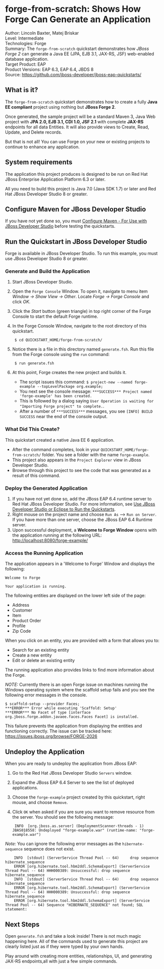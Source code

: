 forge-from-scratch: Shows How Forge Can Generate an Application
======================================================================================
Author: Lincoln Baxter, Matej Briskar  
Level: Intermediate  
Technologies: Forge  
Summary: The `forge-from-scratch` quickstart demonstrates how *JBoss Forge 2* can generate a Java EE (JPA, EJB 3.1, JAX-RS, JSF) web-enabled database application.   
Target Product: EAP  
Product Versions: EAP 6.3, EAP 6.4, JBDS 8  
Source: <https://github.com/jboss-developer/jboss-eap-quickstarts/>  

What is it?
-----------

The `forge-from-scratch` quickstart demonstrates how to create a fully **Java EE compliant** project using nothing but  **JBoss Forge 2**. 

Once generated, the sample project will be a standard Maven 3, Java Web project with **JPA 2.0, EJB 3.1, CDI 1.0, JSF 2.1** with complete **JAX-RS** endpoints for all data Entities. It will also provide views to Create, Read, Update, and Delete records.

But that is not all! You can use Forge on your new or existing projects to continue to enhance any application.


System requirements
-------------------

The application this project produces is designed to be run on Red Hat JBoss Enterprise Application Platform 6.3 or later.

All you need to build this project is Java 7.0 (Java SDK 1.7) or later and Red Hat JBoss Developer Studio 8 or greater.


Configure Maven for JBoss Developer Studio
------------------------------------------

If you have not yet done so, you must [Configure Maven - For Use with JBoss Developer Studio](https://github.com/jboss-developer/jboss-developer-shared-resources/blob/master/guides/CONFIGURE_MAVEN.md#configure-maven-for-use-with-jboss-developer-studio) before testing the quickstarts.


Run the Quickstart in JBoss Developer Studio
--------------------------------------------

Forge is available in JBoss Developer Studio. To run this example, you must use JBoss Developer Studio 8 or greater.

### Generate and Build the Application

1. Start JBoss Developer Studio.
2. Open the `Forge Console` Window. To open it, navigate to menu item _Window -> Show View -> Other_. Locate _Forge -> Forge Console_ and click _OK_. 
3. Click the _Start_ button (green triangle) in top right corner of the Forge Console to start the default Forge runtime.
4. In the Forge Console Window, navigate to the root directory of this quickstart.

        $ cd QUICKSTART_HOME/forge-from-scratch/
5. Notice there is a file in this directory named `generate.fsh`. Run this file from the Forge console using the `run` command:

        $ run generate.fsh

6. At this point, Forge creates the new project and builds it. 
    * The script issues this command: `$ project-new --named forge-example --topLevelPackage org.example;`
    * You next see the console message: `***SUCCESS*** Project named 'forge-example' has been created.`
    * This is followed by a dialog saying `User Operation is waiting for "Importing Forge project" to complete.`.
    * After a number of `***SUCCESS***` messages, you see `[INFO] BUILD SUCCESS` near the end of the console output.


### What Did This Create?

This quickstart created a native Java EE 6 application. 

* After the command completes, look in your `QUICKSTART_HOME/forge-from-scratch/` folder. You see a folder with the name `forge-example`. 
* This project also appears in the `Project Explorer` view in JBoss Developer Studio. 
* Browse through this project to see the code that was generated as a result of this command. 

### Deploy the Generated Application

1. If you have not yet done so, add the JBoss EAP 6.4 runtime server to Red Hat JBoss Developer Studio. For more information, see [Use JBoss Developer Studio or Eclipse to Run the Quickstarts](https://github.com/jboss-developer/jboss-developer-shared-resources/blob/master/guides/USE_JBDS.md).
2. Right mouse on the project name and choose `Run As` --> `Run on Server`. If you have more than one server, choose the JBoss EAP 6.4 Runtime server.
3. Upon successful deployment, a **Welcome to Forge Window** opens with the application running at the following URL: <http://localhost:8080/forge-example/>
      
### Access the Running Application

The application appears in a 'Welcome to Forge' Window and displays the following:

    Welcome to Forge
        
    Your application is running. 

The following entities are displayed on the lower left side of the page:

* Address
* Customer
* Item
* Product Order
* Profile
* Zip Code

When you click on an entity, you are provided with a form that allows you to:

* Search for an existing entity
* Create a new entity
* Edit or delete an existing entity

The running application also provides links to find more information about the Forge. 
 
_NOTE:_ Currently there is an open Forge issue on machines running the Windows operating system where the scaffold setup fails and you see the following error messages in the console.

    $ scaffold-setup --provider Faces;
    ***ERROR*** Error while executing 'Scaffold: Setup'
    ***ERROR*** No Facet of type [interface org.jboss.forge.addon.javaee.faces.Faces Facet] is installed.

This failure prevents the application from displaying the entities and functioning correctly. The issue can be tracked here: <https://issues.jboss.org/browse/FORGE-2026>

Undeploy the Application
------------------------

When you are ready to undeploy the application from JBoss EAP:

   
1. Go to the Red Hat JBoss Developer Studio `Servers` window.
2. Expand the JBoss EAP 6.4 Server to see the list of deployed applications.
3. Choose the `forge-example` project created by this quickstart, right mouse, and choose `Remove`. 
4. Click `OK` when asked if you are sure you want to remove resource from the server. You should see the following message:

        INFO  [org.jboss.as.server] (DeploymentScanner-threads - 1) JBAS018558: Undeployed "forge-example.war" (runtime-name: "forge-example.war")


_Note:_ You can ignore the following error messages as the `hibernate-sequence` sequence does not exist.

        INFO  [stdout] (ServerService Thread Pool -- 64)     drop sequence hibernate_sequence
        ERROR [org.hibernate.tool.hbm2ddl.SchemaExport] (ServerService Thread Pool -- 64) HHH000389: Unsuccessful: drop sequence hibernate_sequence
        INFO  [stdout] (ServerService Thread Pool -- 64)     drop sequence hibernate_sequence
        ERROR [org.hibernate.tool.hbm2ddl.SchemaExport] (ServerService Thread Pool -- 64) HHH000389: Unsuccessful: drop sequence hibernate_sequence
        ERROR [org.hibernate.tool.hbm2ddl.SchemaExport] (ServerService Thread Pool -- 64) Sequence "HIBERNATE_SEQUENCE" not found; SQL statement:
 
Next Steps
-------

Open `generate.fsh` and take a look inside! There is not much magic happening here. All of the commands used to generate this project are clearly listed just as if they were typed by your own hands.

Play around with creating more entities, relationships, UI, and generating JAX-RS endpoints,all with just a few simple commands.




